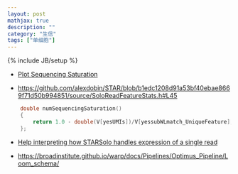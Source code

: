 ```yaml
---
layout: post
mathjax: true
description: ""
category: "生信"
tags: ["单细胞"]
---
```

{% include JB/setup %}


- [Plot Sequencing Saturation](https://github.com/alexdobin/STAR/issues/1969)

- <https://github.com/alexdobin/STAR/blob/b1edc1208d91a53bf40ebae8669f71d50b994851/source/SoloReadFeatureStats.h#L45>
```c++
    double numSequencingSaturation()
    {
        return 1.0 - double(V[yesUMIs])/V[yessubWLmatch_UniqueFeature]; //yesUMIs is calculated for unqiue-gene reads
    };
```

- [Help interpreting how STARSolo handles expression of a single read](https://github.com/alexdobin/STAR/issues/2022)

- <https://broadinstitute.github.io/warp/docs/Pipelines/Optimus_Pipeline/Loom_schema/>
